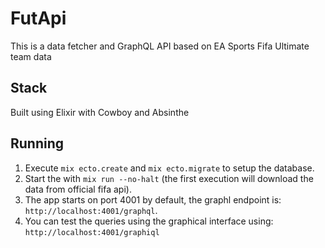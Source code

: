 # FutApi
This is a data fetcher and GraphQL API based on EA Sports Fifa Ultimate team data

## Stack
Built using Elixir with Cowboy and Absinthe

## Running
1. Execute ```mix ecto.create``` and ```mix ecto.migrate``` to setup the database.
2. Start the with ```mix run --no-halt``` (the first execution will download the data from official fifa api).
3. The app starts on port 4001 by default, the graphl endpoint is: `http://localhost:4001/graphql`.
4. You can test the queries using the graphical interface using: `http://localhost:4001/graphiql`
